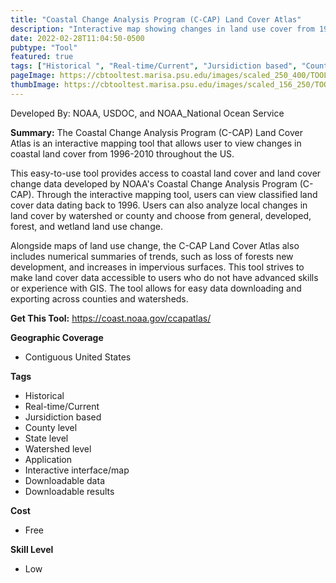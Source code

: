 ```yaml
---
title: "Coastal Change Analysis Program (C-CAP) Land Cover Atlas"
description: "Interactive map showing changes in land use cover from 1996-2010 in coastal regions"
date: 2022-02-28T11:04:50-0500
pubtype: "Tool"
featured: true
tags: ["Historical ", "Real-time/Current", "Jursidiction based", "County level", "State level", "Watershed level", "Application", "Interactive interface/map", "Downloadable data", "Downloadable results"]
pageImage: https://cbtooltest.marisa.psu.edu/images/scaled_250_400/TOOLID_70.0_ScreenCapture-1.png
thumbImage: https://cbtooltest.marisa.psu.edu/images/scaled_156_250/TOOLID_70.0_ScreenCapture-1.png
---
```

Developed By: NOAA, USDOC, and NOAA_National Ocean Service

**Summary:** The Coastal Change Analysis Program (C-CAP) Land Cover Atlas is an interactive mapping tool that allows user to view changes in coastal land cover from 1996-2010 throughout the US. 

This easy-to-use tool provides access to coastal land cover and land cover change data developed by NOAA's Coastal Change Analysis Program (C-CAP). Through the interactive mapping tool, users can view classified land cover data dating back to 1996. Users can also analyze local changes in land cover by watershed or county and choose from general, developed, forest, and wetland land use change. 

Alongside maps of land use change, the C-CAP Land Cover Atlas also includes numerical summaries of trends, such as loss of forests new development, and increases in impervious surfaces. This tool strives to make land cover data accessible to users who do not have advanced skills or experience with GIS. The tool allows for easy data downloading and exporting across counties and watersheds.


__**Get This Tool:**__ https://coast.noaa.gov/ccapatlas/

__**Geographic Coverage**__
- Contiguous United States

__**Tags**__
-  Historical 
-  Real-time/Current
-  Jursidiction based
-  County level
-  State level
-  Watershed level
-  Application
-  Interactive interface/map
-  Downloadable data
-  Downloadable results

__**Cost**__
- Free

__**Skill Level**__
- Low
